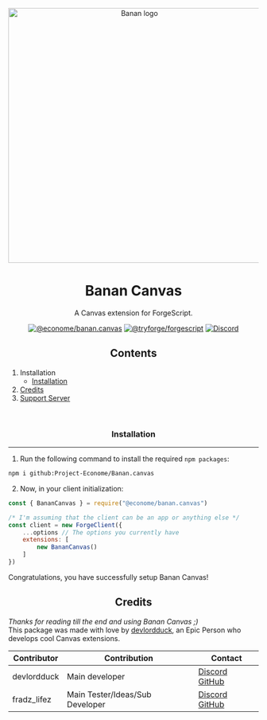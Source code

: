 <p align="center"><img src="https://cdn.discordapp.com/attachments/1252251630913458229/1256923064973918248/6f6ba218.webp?ex=66828853&is=668136d3&hm=3a55424c41a55d4b753cd32d910a5cee7e15b79cd4929b3bcb12ea5cfabbe259&?size=1024" alt="Banan logo" style="width:512px;
                     height: 512px"></p>
<h1 align="center">Banan Canvas</h1><p align="center">A Canvas extension for ForgeScript.</p>

<p align="center">
<a href="https://github.com/Project-Econome/Banan.canvas/"><img src="https://img.shields.io/github/package-json/v/Project-Econome/Banan.canvas/main?label=Project-Econome/Banan.canvas&color=5c16d4" alt="@econome/banan.canvas"></a>
<a href="https://github.com/tryforge/ForgeScript/"><img src="https://img.shields.io/github/package-json/v/tryforge/ForgeScript/main?label=@tryforge/forgescript&color=5c16d4" alt="@tryforge/forgescript"></a>
<a href="https://discord.com/invite/MmKGZkjhWg"><img src="https://img.shields.io/discord/739934735387721768?logo=discord" alt="Discord"></a>
</p>
<h2 align="center">Contents</h2>

1. Installation
   - [Installation](#Installation)
2. [Credits](#credits)
3. [Support Server](https://discord.com/invite/vUH4fFdz28)
<br>

<h3 align="center">Installation</h3><hr>

1. Run the following command to install the required `npm packages`:
```bash
npm i github:Project-Econome/Banan.canvas
```
2. Now, in your client initialization:
```js
const { BananCanvas } = require("@econome/banan.canvas")

/* I'm assuming that the client can be an app or anything else */
const client = new ForgeClient({
    ...options // The options you currently have
    extensions: [
        new BananCanvas()
    ]
})
```
Congratulations, you have successfully setup Banan Canvas!



<h2 align="center">Credits</h2>

*Thanks for reading till the end and using Banan Canvas ;)* <br>
This package was made with love by [devlordduck](https://discord.com/users/1096717977304453160), an Epic Person who develops cool Canvas extensions.

Contributor | Contribution | Contact
-|-|-
devlordduck|Main developer|[Discord](https://discord.com/users/1096717977304453160) [GitHub](https://github.com/LordexDuck3990)
fradz_lifez|Main Tester/Ideas/Sub Developer|[Discord](https://discord.com/users/838105973985771520) [GitHub](https://github.com/Project-Econome)

